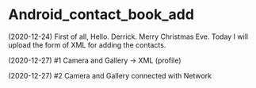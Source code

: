 # Android_contact_book_add
(2020-12-24)
First of all, Hello. Derrick. Merry Christmas Eve. 
Today I will upload the form of XML for adding the contacts. 

(2020-12-27)  #1
Camera and Gallery -> XML (profile)

(2020-12-27) #2
Camera and Gallery connected with Network
